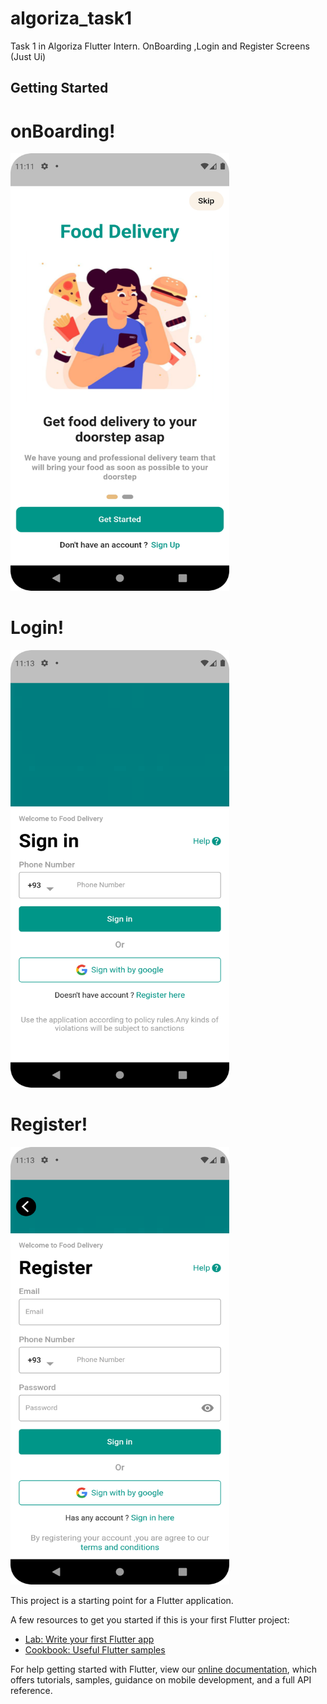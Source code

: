 # algoriza_task1

Task 1 in Algoriza Flutter Intern.
OnBoarding ,Login and Register Screens (Just Ui) 

## Getting Started
# onBoarding!
<img src="onBoarding.png" width="350" height="700">

# Login!
<img src="Login.png" width="350" height="700">


# Register!
<img src="Register.png" width="350" height="700">


This project is a starting point for a Flutter application.

A few resources to get you started if this is your first Flutter project:

- [Lab: Write your first Flutter app](https://flutter.dev/docs/get-started/codelab)
- [Cookbook: Useful Flutter samples](https://flutter.dev/docs/cookbook)

For help getting started with Flutter, view our
[online documentation](https://flutter.dev/docs), which offers tutorials,
samples, guidance on mobile development, and a full API reference.
